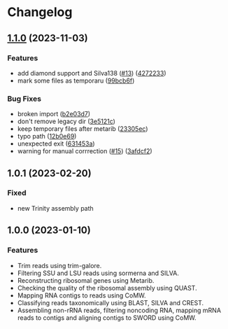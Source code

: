 # Changelog

## [1.1.0](https://www.github.com/AU-ENVS-Bioinformatics/TotalRNA-Snakemake/compare/v1.0.0...v1.1.0) (2023-11-03)


### Features

* add diamond support and Silva138 ([#13](https://www.github.com/AU-ENVS-Bioinformatics/TotalRNA-Snakemake/issues/13)) ([4272233](https://www.github.com/AU-ENVS-Bioinformatics/TotalRNA-Snakemake/commit/42722336a3d24eb6ddf0f004bcd75c718e3a017b))
* mark some files as temporaru ([99bcb6f](https://www.github.com/AU-ENVS-Bioinformatics/TotalRNA-Snakemake/commit/99bcb6fa19c9779cbe745cf0460fca19f2279dbb))


### Bug Fixes

* broken import ([b2e03d7](https://www.github.com/AU-ENVS-Bioinformatics/TotalRNA-Snakemake/commit/b2e03d762c38b76c312e0c24416a29688d9a9c4b))
* don't remove legacy dir ([3e5121c](https://www.github.com/AU-ENVS-Bioinformatics/TotalRNA-Snakemake/commit/3e5121c488f6e205cca3090a33e3196dd21c4e2f))
* keep temporary files after metarib ([23305ec](https://www.github.com/AU-ENVS-Bioinformatics/TotalRNA-Snakemake/commit/23305ecc851d7630cf512f2ed9b173c712202198))
* typo path ([12b0e69](https://www.github.com/AU-ENVS-Bioinformatics/TotalRNA-Snakemake/commit/12b0e69322c4fea01b114bdae564761bcf00fcb3))
* unexpected exit ([631453a](https://www.github.com/AU-ENVS-Bioinformatics/TotalRNA-Snakemake/commit/631453ac0007fbdfe56302d93e072f1e4ccb489b))
* warning for manual corrrection ([#15](https://www.github.com/AU-ENVS-Bioinformatics/TotalRNA-Snakemake/issues/15)) ([3afdcf2](https://www.github.com/AU-ENVS-Bioinformatics/TotalRNA-Snakemake/commit/3afdcf284b6c84c48b2e642274c9043b77484347))

## 1.0.1 (2023-02-20)

### Fixed

- new Trinity assembly path

## 1.0.0 (2023-01-10)


### Features

- Trim reads using trim-galore.
- Filtering SSU and LSU reads using sormerna and SILVA.
- Reconstructing ribosomal genes using Metarib.
- Checking the quality of the ribosomal assembly using QUAST.
- Mapping RNA contigs to reads using CoMW.
- Classifying reads taxonomically using BLAST, SILVA and CREST.
- Assembling non-rRNA reads, filtering noncoding RNA, mapping mRNA reads to contigs and aligning contigs to SWORD using CoMW.
